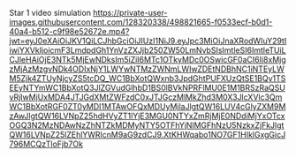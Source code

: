 Star 1 video simulation
https://private-user-images.githubusercontent.com/128320338/498821665-f0533ecf-b0d1-40a4-b512-c9f98e52672e.mp4?jwt=eyJ0eXAiOiJKV1QiLCJhbGciOiJIUzI1NiJ9.eyJpc3MiOiJnaXRodWIuY29tIiwiYXVkIjoicmF3LmdpdGh1YnVzZXJjb250ZW50LmNvbSIsImtleSI6ImtleTUiLCJleHAiOjE3NTk5MjEwNDksIm5iZiI6MTc1OTkyMDc0OSwicGF0aCI6Ii8xMjgzMjAzMzgvNDk4ODIxNjY1LWYwNTMzZWNmLWIwZDEtNDBhNC1iNTEyLWM5Zjk4ZTUyNjcyZS5tcDQ_WC1BbXotQWxnb3JpdGhtPUFXUzQtSE1BQy1TSEEyNTYmWC1BbXotQ3JlZGVudGlhbD1BS0lBVkNPRFlMU0E1M1BRSzRaQSUyRjIwMjUxMDA4JTJGdXMtZWFzdC0xJTJGczMlMkZhd3M0X3JlcXVlc3QmWC1BbXotRGF0ZT0yMDI1MTAwOFQxMDUyMjlaJlgtQW16LUV4cGlyZXM9MzAwJlgtQW16LVNpZ25hdHVyZT1lYjE3MGU0NTYxZmRjMjE0NDdiMjYxOTcxOGQ3N2MzNDAwNzZhNTZkMDMyNTY5OTFhYjNlMGFhNzU5NzkxZjFkJlgtQW16LVNpZ25lZEhlYWRlcnM9aG9zdCJ9.XtKHWqabo1NO7GF1HIklGxgGicJ796MCQzTloFjb7Ok

